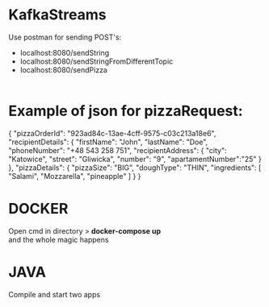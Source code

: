 # KafkaStreams
Use postman for sending POST's:<br>
- localhost:8080/sendString <br>
- localhost:8080/sendStringFromDifferentTopic<br>
- localhost:8080/sendPizza<br><br>
# Example of json for pizzaRequest: 
{
    "pizzaOrderId": "923ad84c-13ae-4cff-9575-c03c213a18e6",
    "recipientDetails": {
        "firstName": "John",
        "lastName": "Doe",
        "phoneNumber": "+48 543 258 751",
        "recipientAddress": {
            "city": "Katowice",
            "street": "Gliwicka",
            "number": "9",
            "apartamentNumber":"25"
        }
    },
    "pizzaDetails": {
        "pizzaSize": "BIG",
        "doughType": "THIN",
        "ingredients": [
            "Salami",
            "Mozzarella",
            "pineapple"
        ]
    }
}
# DOCKER
Open cmd in directory ><b> docker-compose up</b> 
<br>and the whole magic happens
# JAVA 
Compile and start two apps
